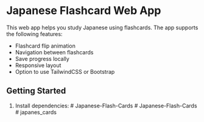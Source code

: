 # Japanese Flashcard Web App

This web app helps you study Japanese using flashcards. The app supports the following features:
- Flashcard flip animation
- Navigation between flashcards
- Save progress locally
- Responsive layout
- Option to use TailwindCSS or Bootstrap

## Getting Started

1. Install dependencies:
#   J a p a n e s e - F l a s h - C a r d s  
 #   J a p a n e s e - F l a s h - C a r d s  
 #   j a p a n e s _ c a r d s  
 